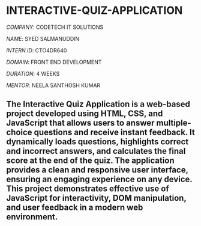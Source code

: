# INTERACTIVE-QUIZ-APPLICATION

*COMPANY*: CODETECH IT SOLUTIONS

*NAME*: SYED SALMANUDDIN

*INTERN ID*: CTO4DR640

*DOMAIN*: FRONT END DEVELOPMENT

*DURATION*: 4 WEEKS

*MENTOR*: NEELA SANTHOSH KUMAR

## The Interactive Quiz Application is a web-based project developed using HTML, CSS, and JavaScript that allows users to answer multiple-choice questions and receive instant feedback. It dynamically loads questions, highlights correct and incorrect answers, and calculates the final score at the end of the quiz. The application provides a clean and responsive user interface, ensuring an engaging experience on any device. This project demonstrates effective use of JavaScript for interactivity, DOM manipulation, and user feedback in a modern web environment. ##
